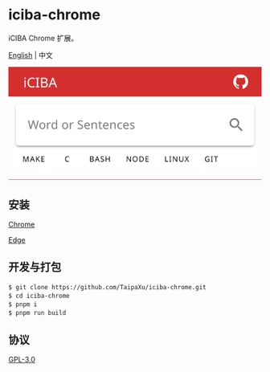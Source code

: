 # iciba-chrome

iCIBA Chrome 扩展。

[English](./README.md) | 中文

![](./app.png)

## 安装
[Chrome](https://chrome.google.com/webstore/detail/iciba/eknklfmpancpjepiepnopoedekiifklh)

[Edge](https://microsoftedge.microsoft.com/addons/detail/iciba/oigpeonhjfeabejhmingbagjpadnjmhc)

## 开发与打包

```sh
$ git clone https://github.com/TaipaXu/iciba-chrome.git
$ cd iciba-chrome
$ pnpm i
$ pnpm run build
```

## 协议

[GPL-3.0](LICENSE)

